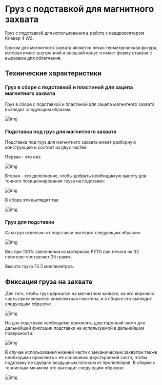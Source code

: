 # Груз с подставкой для магнитного захвата

Груз с подставкой для использования в работе с квадрокоптером Клевер 4 WS.

Грузом для магнитного захвата является некая геометрическая фигура, которая имеет внутренний и внешний конус и имеет форму стакана с вырезами для облегчения.

## Технические характеристики

### Груз в сборе с подставкой и пластиной для зацепа магнитного захвата

Груз в сборе с подставкой и пластиной для зацепа магнитного захвата выглядит следующим образом:

![img](../assets/grip_load/assembly.png)

### Подставка под груз для магнитного захвата

Подставка под груз для магнитного захвата имеет разборную конструкцию и состоит из двух частей.

Первая - это низ:

![img](../assets/grip_load/ball_stand.png)

Вторая - это дополнение, чтобы добрать необходимую высоту для точного позиционирования груза на подставке:

![img](../assets/grip_load/addition.png)

В сборе это выглядит так:

![img](../assets/grip_load/cup_stand.png)

### Груз для подставки

Сам груз отдельно от подставки выглядит следующим образом:

![img](../assets/grip_load/cup.png)

Вес при 100% заполнении из материала PETG при печати на 3D принтере составляет 35 грамм.

Высота груза 72.5 миллиметров.

## Фиксация груза на захвате

Для того, чтобы груз держался на магнитном захвате, на его верхнюю часть приклеивается комплектная пластина, и в сборке это выглядит следующим образом:

![img](../assets/grip_load/cup_with_plate.png)

На дно подставки необходимо приклеить двусторонний скотч для дальнейшей фиксации подставки на используемой в дальнейшем поверхности:

![img](../assets/grip_load/stand_tape.png)

В случае использования нижней части с механическим захватом также необходимо приклеить к её основанию двусторонний скотч, чтобы подставку не сдувало воздушным потоком от пропеллеров. В сборке с теннисным мячиком это выглядит следующим образом:

![img](../assets/grip_load/stand_with_ball.png)

